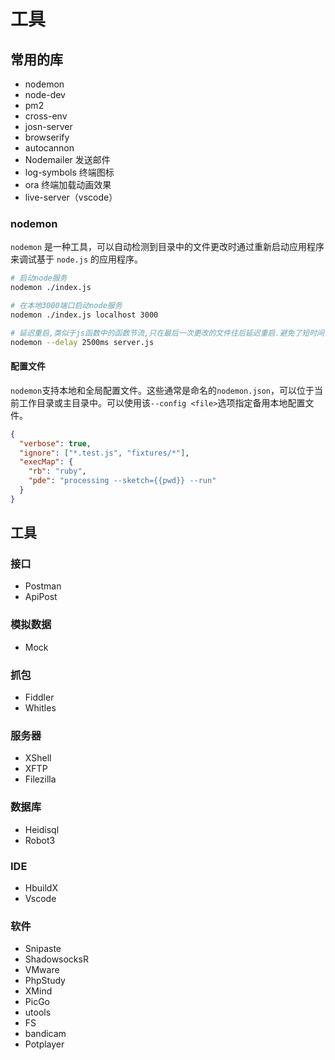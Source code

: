 # 工具

## 常用的库

- nodemon
- node-dev
- pm2
- cross-env
- josn-server
- browserify
- autocannon
- Nodemailer 发送邮件
- log-symbols 终端图标
- ora 终端加载动画效果
- live-server（vscode）

### nodemon

`nodemon` 是一种工具，可以自动检测到目录中的文件更改时通过重新启动应用程序来调试基于 `node.js` 的应用程序。

```sh
# 启动node服务
nodemon ./index.js

# 在本地3000端口启动node服务
nodemon ./index.js localhost 3000

# 延迟重启,类似于js函数中的函数节流,只在最后一次更改的文件往后延迟重启.避免了短时间多次重启的局面.
nodemon --delay 2500ms server.js

```

#### 配置文件

`nodemon`支持本地和全局配置文件。这些通常是命名的`nodemon.json`，可以位于当前工作目录或主目录中。可以使用该`--config <file>`选项指定备用本地配置文件。

```json
{
  "verbose": true,
  "ignore": ["*.test.js", "fixtures/*"],
  "execMap": {
    "rb": "ruby",
    "pde": "processing --sketch={{pwd}} --run"
  }
}
```

## 工具

### 接口

- Postman
- ApiPost

### 模拟数据

- Mock

### 抓包

- Fiddler
- Whitles

### 服务器

- XShell
- XFTP
- Filezilla

### 数据库

- Heidisql
- Robot3

### IDE

- HbuildX
- Vscode

### 软件

- Snipaste
- ShadowsocksR
- VMware
- PhpStudy
- XMind
- PicGo
- utools
- FS
- bandicam
- Potplayer
